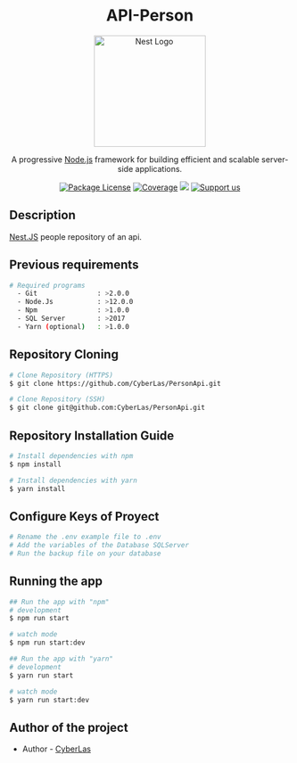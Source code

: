 <h1 align="center">API-Person</h1>
<p align="center">
  <a href="http://nestjs.com/" target="blank"><img src="https://upload.wikimedia.org/wikipedia/commons/thumb/d/d8/Emblem-person-blue.svg/2048px-Emblem-person-blue.svg.png" width="200" alt="Nest Logo" /></a>
</p>

[circleci-image]: https://img.shields.io/circleci/build/github/nestjs/nest/master?token=abc123def456
[circleci-url]: https://circleci.com/gh/nestjs/nest

<p align="center">A progressive <a href="http://nodejs.org" target="_blank">Node.js</a> framework for building efficient and scalable server-side applications.</p>

<p align="center">
  <a href="https://www.npmjs.com/~nestjscore" target="_blank"><img src="https://img.shields.io/npm/l/@nestjs/core.svg" alt="Package License" /></a>
  <a href="https://coveralls.io/github/nestjs/nest?branch=master" target="_blank"><img src="https://coveralls.io/repos/github/nestjs/nest/badge.svg?branch=master#9" alt="Coverage" /></a>
  <a href="https://paypal.me/kamilmysliwiec" target="_blank"><img src="https://img.shields.io/badge/Donate-PayPal-ff3f59.svg"/></a>
    <a href="https://opencollective.com/nest#sponsor"  target="_blank"><img src="https://img.shields.io/badge/Support%20us-Open%20Collective-41B883.svg" alt="Support us"></a>
</p>

## Description

[Nest.JS](https://github.com/nestjs/nest) people repository of an api.

## Previous requirements

```bash
# Required programs 
  - Git               : >2.0.0
  - Node.Js           : >12.0.0
  - Npm               : >1.0.0
  - SQL Server        : >2017
  - Yarn (optional)   : >1.0.0
```

## Repository Cloning

```bash
# Clone Repository (HTTPS)
$ git clone https://github.com/CyberLas/PersonApi.git

# Clone Repository (SSH)
$ git clone git@github.com:CyberLas/PersonApi.git
```

## Repository Installation Guide

```bash
# Install dependencies with npm
$ npm install

# Install dependencies with yarn
$ yarn install
```

## Configure Keys of Proyect

```bash
# Rename the .env example file to .env
# Add the variables of the Database SQLServer
# Run the backup file on your database
```

## Running the app

```bash
## Run the app with "npm"
# development
$ npm run start

# watch mode
$ npm run start:dev

## Run the app with "yarn"
# development
$ yarn run start

# watch mode
$ yarn run start:dev
```


## Author of the project

- Author - [CyberLas](https://cyberlas.rf.gd)
